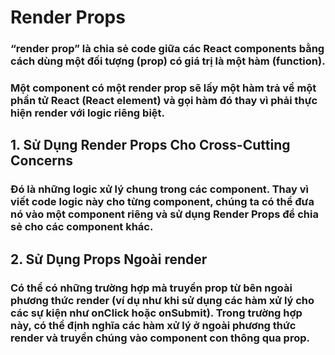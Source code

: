 # Render Props

### “render prop” là chia sẻ code giữa các React components bằng cách dùng một đối tượng (prop) có giá trị là một hàm (function).

### Một component có một render prop sẽ lấy một hàm trả về một phần tử React (React element) và gọi hàm đó thay vì phải thực hiện render với logic riêng biệt.

## 1. Sử Dụng Render Props Cho Cross-Cutting Concerns

### Đó là những logic xử lý chung trong các component. Thay vì viết code logic này cho từng component, chúng ta có thể đưa nó vào một component riêng và sử dụng Render Props để chia sẻ cho các component khác.

## 2. Sử Dụng Props Ngoài render

### Có thể có những trường hợp mà truyền prop từ bên ngoài phương thức render (ví dụ như khi sử dụng các hàm xử lý cho các sự kiện như onClick hoặc onSubmit). Trong trường hợp này, có thể định nghĩa các hàm xử lý ở ngoài phương thức render và truyền chúng vào component con thông qua prop.
